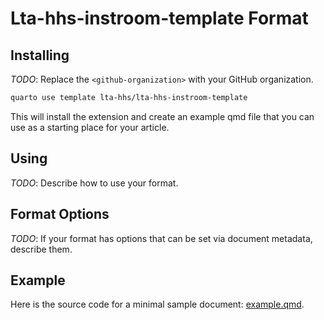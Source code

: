 # Lta-hhs-instroom-template Format

## Installing

*TODO*: Replace the `<github-organization>` with your GitHub organization.

```bash
quarto use template lta-hhs/lta-hhs-instroom-template
```

This will install the extension and create an example qmd file that you can use as a starting place for your article.

## Using

*TODO*: Describe how to use your format.

## Format Options

*TODO*: If your format has options that can be set via document metadata, describe them.

## Example

Here is the source code for a minimal sample document: [example.qmd](example.qmd).

